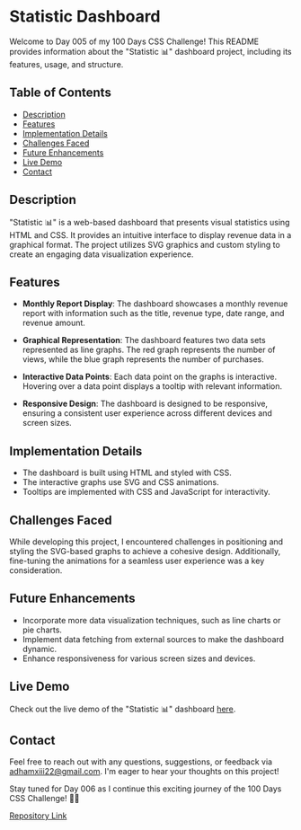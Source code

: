 # Statistic Dashboard

Welcome to Day 005 of my 100 Days CSS Challenge! This README provides information about the "Statistic 📊" dashboard project, including its features, usage, and structure.

## Table of Contents

- [Description](#description)
- [Features](#features)
- [Implementation Details](#implementation-details)
- [Challenges Faced](#challenges-faced)
- [Future Enhancements](#future-enhancements)
- [Live Demo](#live-demo)
- [Contact](#contact)

## Description

"Statistic 📊" is a web-based dashboard that presents visual statistics using HTML and CSS. It provides an intuitive interface to display revenue data in a graphical format. The project utilizes SVG graphics and custom styling to create an engaging data visualization experience.

## Features

- **Monthly Report Display**: The dashboard showcases a monthly revenue report with information such as the title, revenue type, date range, and revenue amount.

- **Graphical Representation**: The dashboard features two data sets represented as line graphs. The red graph represents the number of views, while the blue graph represents the number of purchases.

- **Interactive Data Points**: Each data point on the graphs is interactive. Hovering over a data point displays a tooltip with relevant information.

- **Responsive Design**: The dashboard is designed to be responsive, ensuring a consistent user experience across different devices and screen sizes.

## Implementation Details

- The dashboard is built using HTML and styled with CSS.
- The interactive graphs use SVG and CSS animations.
- Tooltips are implemented with CSS and JavaScript for interactivity.

## Challenges Faced

While developing this project, I encountered challenges in positioning and styling the SVG-based graphs to achieve a cohesive design. Additionally, fine-tuning the animations for a seamless user experience was a key consideration.

## Future Enhancements

- Incorporate more data visualization techniques, such as line charts or pie charts.
- Implement data fetching from external sources to make the dashboard dynamic.
- Enhance responsiveness for various screen sizes and devices.

## Live Demo

Check out the live demo of the "Statistic 📊" dashboard [here](https://statistic-dashboard-dusky.vercel.app/).

## Contact

Feel free to reach out with any questions, suggestions, or feedback via [adhamxiii22@gmail.com](mailto:adhamxiii22@gmail.com). I'm eager to hear your thoughts on this project!

Stay tuned for Day 006 as I continue this exciting journey of the 100 Days CSS Challenge! 🚀🎉

[Repository Link](https://github.com/Adhamxiii/100-days-css-challenge)
